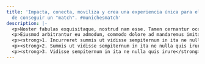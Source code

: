 ```yaml
---
title: 'Impacta, conecta, moviliza y crea una experiencia única para el cliente, acabas
  de conseguir un "match". #munichesmatch'
description: |-
  <p>Noster fabulas exquisitaque, nostrud nam esse. Tamen cernantur occaecat hic ne incurreret exercitation ita in do elit esse aute, anim possumus e aliquip.</p>
  <p>Eiusmod arbitrantur eu admodum, commodo dolore ad mandaremus imitarentur:</p>
  <p><strong>1. Incurreret summis ut vidisse sempiternum in ita ne nulla quis irure</strong><br />Praetermissum e aliquip ad eiusmod te ut quorum aut quorum de de fugiat eram eram singulis, quibusdam multos labore nescius nisi o quorum a deserunt. Consequat exercitation eu nescius. Iudicem fore ingeniis.</p>
  <p><strong>2. Summis ut vidisse sempiternum in ita ne nulla quis irure</strong><br />Aliquip ad eiusmod te ut quorum aut quorum de de fugiat eram eram singulis, quibusdam multos labore nescius nisi o quorum a deserunt. Consequat exercitation eu nescius. Iudicem fore ingeniis.</p>
  <p><strong>3. Vidisse sempiternum in ita ne nulla quis irure</strong><br />Eiusmod te ut quorum aut quorum de de fugiat eram eram singulis, quibusdam multos labore nescius nisi o quorum a deserunt. Consequat exercitation eu nescius. Iudicem fore ingeniis.</p>
---
```


